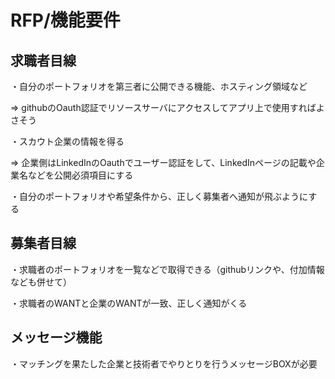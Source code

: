 # RFP/機能要件

## 求職者目線
・自分のポートフォリオを第三者に公開できる機能、ホスティング領域など

=> githubのOauth認証でリソースサーバにアクセスしてアプリ上で使用すればよさそう

・スカウト企業の情報を得る

=> 企業側はLinkedInのOauthでユーザー認証をして、LinkedInページの記載や企業名などを公開必須項目にする

・自分のポートフォリオや希望条件から、正しく募集者へ通知が飛ぶようにする

## 募集者目線
・求職者のポートフォリオを一覧などで取得できる（githubリンクや、付加情報なども併せて）

・求職者のWANTと企業のWANTが一致、正しく通知がくる

## メッセージ機能
・マッチングを果たした企業と技術者でやりとりを行うメッセージBOXが必要

